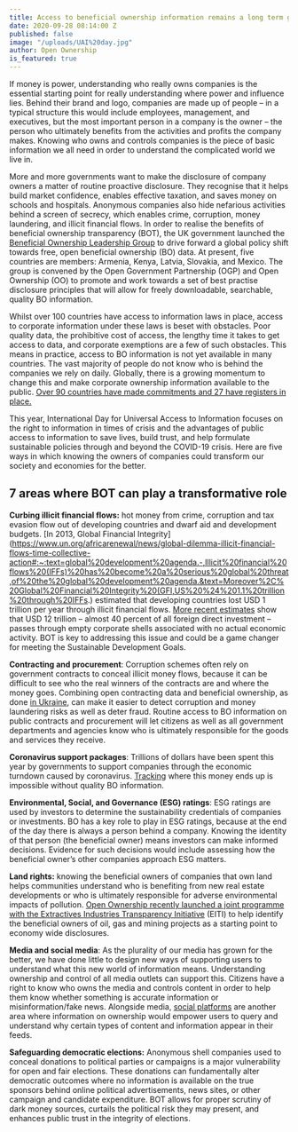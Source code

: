 ```yaml
---
title: Access to beneficial ownership information remains a long term goal
date: 2020-09-28 08:14:00 Z
published: false
image: "/uploads/UAI%20day.jpg"
author: Open Ownership
is_featured: true
---
```


If money is power, understanding who really owns companies is the essential starting point for really understanding where power and influence lies. Behind their brand and logo, companies are made up of people – in a typical structure this would include employees, management, and executives, but the most important person in a company is the owner – the person who ultimately benefits from the activities and profits the company makes. Knowing who owns and controls companies is the piece of basic information we all need in order to understand the complicated world we live in. 

More and more governments want to make the disclosure of company owners a matter of routine proactive disclosure. They recognise that it helps build market confidence, enables effective taxation, and saves money on schools and hospitals. Anonymous companies also hide nefarious activities behind a screen of secrecy, which enables crime, corruption, money laundering, and illicit financial flows. In order to realise the benefits of beneficial ownership transparency (BOT), the UK government launched the [Beneficial Ownership Leadership Group](https://www.openownership.org/what-we-do/the-beneficial-ownership-leadership-group/#:~:text=Convened%20by%20OpenOwnership%20and%20Open,effective%20governance%20and%20efficient%20markets.) to drive forward a global policy shift towards free, open beneficial ownership (BO) data. At present, five countries are members: Armenia, Kenya, Latvia, Slovakia, and Mexico. The group is convened by the Open Government Partnership (OGP) and Open Ownership (OO)  to promote and work towards a set of best practise disclosure principles that will allow for freely downloadable, searchable, quality BO information.  

Whilst over 100 countries have access to information laws in place, access to corporate information under these laws is beset with obstacles. Poor quality data, the prohibitive cost of access, the lengthy time it takes to get access to data, and corporate exemptions are a few of such obstacles. This means in practice, access to BO information is not yet available in many countries. The vast majority of people do not know who is behind the companies we rely on daily. Globally, there is a growing momentum to change this and make corporate ownership information available to the public. [Over 90 countries have made commitments and 27 have registers in place. ](https://www.openownership.org/map/)

This year, International Day for Universal Access to Information focuses on the right to information in times of crisis and the advantages of public access to information to save lives, build trust, and help formulate sustainable policies through and beyond the COVID-19 crisis. Here are five ways in which knowing the owners of companies could transform our society and economies for the better. 


## 7 areas where BOT can play a transformative role 


**Curbing illicit financial flows:** hot money from crime, corruption and tax evasion flow out of developing countries and dwarf aid and development budgets. [In 2013, Global Financial Integrity](https://www.un.org/africarenewal/news/global-dilemma-illicit-financial-flows-time-collective-action#:~:text=global%20development%20agenda.-,Illicit%20financial%20flows%20(IFFs)%20has%20become%20a%20serious%20global%20threat,of%20the%20global%20development%20agenda.&text=Moreover%2C%20Global%20Financial%20Integrity%20(GFI,US%20%24%201.1%20trillion%20through%20IFFs.) estimated that developing countries lost USD 1 trillion per year through illicit financial flows. [More recent estimates](https://www.imf.org/external/pubs/ft/fandd/2019/09/illicit-financial-flows-and-privacy-vs-transparency-purcell.htm) show that USD 12 trillion – almost 40 percent of all foreign direct investment – passes through empty corporate shells associated with no actual economic activity. BOT is key to addressing this issue and could be a game changer for meeting the Sustainable Development Goals.

**Contracting and procurement**: Corruption schemes often rely on government contracts to conceal illicit money flows, because it can be difficult to see who the real winners of the contracts are and where the money goes. Combining open contracting data and beneficial ownership, as done [in Ukraine](https://www.open-contracting.org/what-is-open-contracting/beneficial-ownership/), can make it easier to detect corruption and money laundering risks as well as deter fraud. Routine access to BO information on public contracts and procurement will let citizens as well as all government departments and agencies know who is ultimately responsible for the goods and services they receive. 

**Coronavirus support packages**: Trillions of dollars have been spent this year by governments to support companies through the economic turndown caused by coronavirus. [Tracking](https://blog-pfm.imf.org/pfmblog/2020/06/-4-simple-steps-to-implement-beneficial-ownership-under-covid-19-.html) where this money ends up is impossible without quality BO information.

**Environmental, Social, and Governance (ESG) ratings**: ESG ratings are used by investors to determine the sustainability credentials of companies or investments. BO has a key role to play in ESG ratings, because at the end of the day there is always a person behind a company. Knowing the identity of that person (the beneficial owner) means investors can make informed decisions. Evidence for such decisions would include assessing how the beneficial owner’s other companies approach ESG matters.

**Land rights:** knowing the beneficial owners of companies that own land helps communities understand who is benefiting from new real estate developments or who is ultimately responsible for adverse environmental impacts of pollution. [Open Ownership recently launched a joint programme with the Extractives Industries Transparency Initiative](https://www.openownership.org/blogs/opening-extractives-research-informs-programme-to-make-beneficial-ownership-transparency-a-reality-in-oil-gas-and-mining/) (EITI) to help identify the beneficial owners of oil, gas and mining projects as a starting point to economy wide disclosures. 

**Media and social media**: As the plurality of our media has grown for the better, we have done little to design new ways of supporting users to understand what this new world of information means. Understanding ownership and control of all media outlets can support this. Citizens have a right to know who owns the media and controls content in order to help them know whether something is accurate information or misinformation/fake news. Alongside media, [social platforms](https://twitter.com/OpenOwnership/status/1306609971136737286?s=20) are another area where information on ownership would empower users to query and understand why certain types of content and information appear in their feeds. 

**Safeguarding democratic elections:** Anonymous shell companies used to conceal donations to political parties or campaigns is a major vulnerability for open and fair elections. These donations can fundamentally alter democratic outcomes where no information is available on the true sponsors behind online political advertisements, news sites, or other campaign and candidate expenditure. BOT allows for proper scrutiny of dark money sources, curtails the political risk they may present, and enhances public trust in the integrity of elections. 